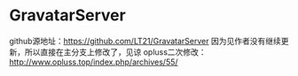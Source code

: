 # GravatarServer
github源地址：https://github.com/LT21/GravatarServer
因为见作者没有继续更新，所以直接在主分支上修改了，见谅
opluss二次修改：http://www.opluss.top/index.php/archives/55/
